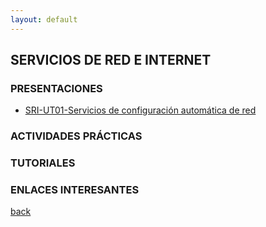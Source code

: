 ```yaml
---
layout: default
---
```


## SERVICIOS DE RED E INTERNET

### PRESENTACIONES  

* [SRI-UT01-Servicios de configuración automática de red](https://slides.com/manueljesusrodriguezarabi/deck-87afca/fullscreen)

### ACTIVIDADES PRÁCTICAS

### TUTORIALES

### ENLACES INTERESANTES

[back](https://mrodara.github.io)